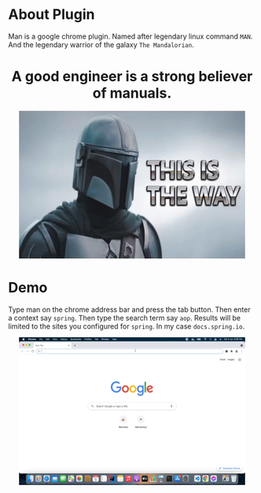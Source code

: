 # About Plugin

Man is a google chrome plugin. Named after legendary linux command `MAN`.
And the legendary warrior of the galaxy `The Mandalorian`.

<h1 align="center">A good engineer is a strong believer of manuals.</h1>

<p align="center">
    <img width="460" height="300" src="https://github.com/isurudevj/man/raw/main/github-docs/mando.gif">
</p>

# Demo

Type man on the chrome address bar and press the tab button. Then enter a context say `spring`.
Then type the search term say `aop`. Results will be limited to the sites you configured for `spring`.
In my case `docs.spring.io`.

<p align="center">
    <img width="460" height="300" src="https://github.com/isurudevj/man/raw/main/github-docs/demo.gif">
</p>
